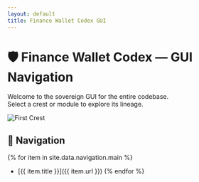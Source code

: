 ```yaml
---
layout: default
title: Finance Wallet Codex GUI
---
```


# 🛡️ Finance Wallet Codex — GUI Navigation

Welcome to the sovereign GUI for the entire codebase.  
Select a crest or module to explore its lineage.

![First Crest](../assets/impact-crests/first-crest.svg)

## 📂 Navigation
{% for item in site.data.navigation.main %}
- [{{ item.title }}]({{ item.url }})
{% endfor %}
